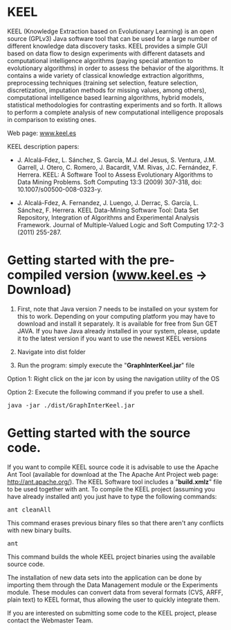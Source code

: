 # KEEL
KEEL (Knowledge Extraction based on Evolutionary Learning) is an open source (GPLv3) Java software tool that can be used for a large number of different knowledge data discovery tasks. KEEL provides a simple GUI based on data flow to design experiments with different datasets and computational intelligence algorithms (paying special attention to evolutionary algorithms) in order to assess the behavior of the algorithms. It contains a wide variety of classical knowledge extraction algorithms, preprocessing techniques (training set selection, feature selection, discretization, imputation methods for missing values, among others), computational intelligence based learning algorithms, hybrid models, statistical methodologies for contrasting experiments and so forth. It allows to perform a complete analysis of new computational intelligence proposals in comparison to existing ones.

Web page:  www.keel.es

KEEL description papers:

- J. Alcalá-Fdez, L. Sánchez, S. García, M.J. del Jesus, S. Ventura, J.M. Garrell, J. Otero, C. Romero, J. Bacardit, V.M. Rivas, J.C. Fernández, F. Herrera. KEEL: A Software Tool to Assess Evolutionary Algorithms to Data Mining Problems. Soft Computing 13:3 (2009) 307-318, doi: 10.1007/s00500-008-0323-y.    

- J. Alcalá-Fdez, A. Fernandez, J. Luengo, J. Derrac, S. García, L. Sánchez, F. Herrera. KEEL Data-Mining Software Tool: Data Set Repository, Integration of Algorithms and Experimental Analysis Framework. Journal of Multiple-Valued Logic and Soft Computing 17:2-3 (2011) 255-287. 

# Getting started with the pre-compiled version (www.keel.es -> Download)

1. First, note that Java version 7 needs to be installed on your system for this to work. Depending on your computing platform you may have to download and install it separately. It is available for free from Sun GET JAVA. If you have Java already installed in your system, please, update it to the latest version if you want to use the newest KEEL versions


2. Navigate into dist folder

3. Run the program: simply execute the "<b>GraphInterKeel.jar</b>" file

  Option 1: Right click on the jar icon by using the navigation utility of the OS

  Option 2: Execute the following command if you prefer to use a shell.

<pre>
java -jar ./dist/GraphInterKeel.jar
</pre>

# Getting started with the source code.

If you want to compile KEEL source code it is advisable to use the Apache Ant Tool (available for download at the The Apache Ant Project web page: http://ant.apache.org/). The KEEL Software tool includes a "<b>build.xmlz</b>" file to be used together with ant. To compile the KEEL project (assuming you have already installed ant) you just have to type the following commands:

<pre>
ant cleanAll
</pre>

This command erases previous binary files so that there aren't any conflicts with new binary builts.

<pre>
ant
</pre>

This command builds the whole KEEL project binaries using the available source code.

The installation of new data sets into the application can be done by importing them through the Data Management module or the Experiments module. These modules can convert data from several formats (CVS, ARFF, plain text) to KEEL format, thus allowing the user to quickly integrate them.

If you are interested on submitting some code to the KEEL project, please contact the Webmaster Team.

